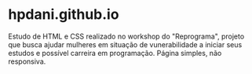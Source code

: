 # hpdani.github.io
Estudo de HTML e CSS realizado no workshop do "Reprograma", projeto que busca ajudar mulheres em situação de vunerabilidade a iniciar seus estudos e possível carreira em programação.
Página simples, não responsiva.
